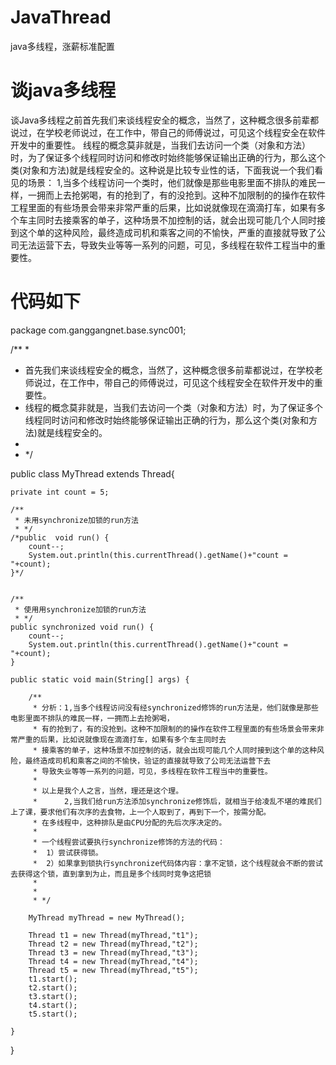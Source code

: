 # JavaThread
java多线程，涨薪标准配置

# 谈java多线程
  谈Java多线程之前首先我们来谈线程安全的概念，当然了，这种概念很多前辈都说过，在学校老师说过，在工作中，带自己的师傅说过，可见这个线程安全在软件开发中的重要性。
  线程的概念莫非就是，当我们去访问一个类（对象和方法）时，为了保证多个线程同时访问和修改时始终能够保证输出正确的行为，那么这个类(对象和方法)就是线程安全的。这种说是比较专业性的话，下面我说一个我们看见的场景：
  1,当多个线程访问一个类时，他们就像是那些电影里面不排队的难民一样，一拥而上去抢粥喝，有的抢到了，有的没抢到。这种不加限制的的操作在软件工程里面的有些场景会带来非常严重的后果，比如说就像现在滴滴打车，如果有多个车主同时去接乘客的单子，这种场景不加控制的话，就会出现可能几个人同时接到这个单的这种风险，最终造成司机和乘客之间的不愉快，严重的直接就导致了公司无法运营下去，导致失业等等一系列的问题，可见，多线程在软件工程当中的重要性。
  
  
 # 代码如下
  
  package com.ganggangnet.base.sync001;

/**
 * 
 * 首先我们来谈线程安全的概念，当然了，这种概念很多前辈都说过，在学校老师说过，在工作中，带自己的师傅说过，可见这个线程安全在软件开发中的重要性。
 * 线程的概念莫非就是，当我们去访问一个类（对象和方法）时，为了保证多个线程同时访问和修改时始终能够保证输出正确的行为，那么这个类(对象和方法)就是线程安全的。
 * 
 * */

public class MyThread extends Thread{
	
	private int count = 5;
	
	/**
	 * 未用synchronize加锁的run方法
	 * */
	/*public  void run() {
		count--;
		System.out.println(this.currentThread().getName()+"count = "+count);
	}*/
	
	
	/**
	 * 使用用synchronize加锁的run方法
	 * */
	public synchronized void run() {
		count--;
		System.out.println(this.currentThread().getName()+"count = "+count);
	}
	
	public static void main(String[] args) {
		
		/**
		 * 分析：1,当多个线程访问没有经synchronized修饰的run方法是，他们就像是那些电影里面不排队的难民一样，一拥而上去抢粥喝，
		 * 有的抢到了，有的没抢到。这种不加限制的的操作在软件工程里面的有些场景会带来非常严重的后果，比如说就像现在滴滴打车，如果有多个车主同时去
		 * 接乘客的单子，这种场景不加控制的话，就会出现可能几个人同时接到这个单的这种风险，最终造成司机和乘客之间的不愉快，验证的直接就导致了公司无法运营下去
		 * 导致失业等等一系列的问题，可见，多线程在软件工程当中的重要性。
		 * 
		 * 以上是我个人之言，当然，理还是这个理。
		 * 		2,当我们给run方法添加synchronize修饰后，就相当于给凌乱不堪的难民们上了课，要求他们有次序的去食物，上一个人取到了，再到下一个，按需分配。
		 * 在多线程中，这种排队是由CPU分配的先后次序决定的。
		 * 
		 * 一个线程尝试要执行synchronize修饰的方法的代码：
		 * 	1）尝试获得锁。
		 * 	2）如果拿到锁执行synchronize代码体内容：拿不定锁，这个线程就会不断的尝试去获得这个锁，直到拿到为止，而且是多个线同时竞争这把锁
		 * 		
		 * 
		 * */
		
		MyThread myThread = new MyThread();
		
		Thread t1 = new Thread(myThread,"t1");
		Thread t2 = new Thread(myThread,"t2");
		Thread t3 = new Thread(myThread,"t3");
		Thread t4 = new Thread(myThread,"t4");
		Thread t5 = new Thread(myThread,"t5");
		t1.start();
		t2.start();
		t3.start();
		t4.start();
		t5.start();
		
	}

}
